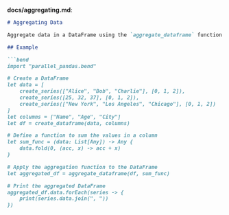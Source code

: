 
**docs/aggregating.md**:
```markdown
# Aggregating Data

Aggregate data in a DataFrame using the `aggregate_dataframe` function.

## Example

```bend
import "parallel_pandas.bend"

# Create a DataFrame
let data = [
    create_series(["Alice", "Bob", "Charlie"], [0, 1, 2]),
    create_series([25, 32, 37], [0, 1, 2]),
    create_series(["New York", "Los Angeles", "Chicago"], [0, 1, 2])
]
let columns = ["Name", "Age", "City"]
let df = create_dataframe(data, columns)

# Define a function to sum the values in a column
let sum_func = (data: List[Any]) -> Any {
    data.fold(0, (acc, x) -> acc + x)
}

# Apply the aggregation function to the DataFrame
let aggregated_df = aggregate_dataframe(df, sum_func)

# Print the aggregated DataFrame
aggregated_df.data.forEach(series -> {
    print(series.data.join(", "))
})
